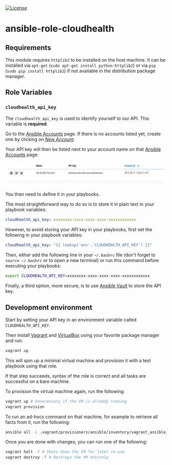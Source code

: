 [![License](https://img.shields.io/badge/license-MIT-blue.svg)](LICENSE)

# ansible-role-cloudhealth

## Requirements

This module requires `httplib2` to be installed on the host machine. It can be
installed via `apt-get` (`sudo apt-get install python-httplib2`) or via `pip`
(`sudo pip install httplib2`) if not available in the distribution package
manager.

## Role Variables

### `cloudhealth_api_key`

The `cloudhealth_api_key` is used to identify yourself to our API. This
variable is **required**.

Go to the [Ansible Accounts](https://apps.cloudhealthtech.com/ansible_accounts)
page. If there is no accounts listed yet, create one by clicking on [*New
Account*](https://apps.cloudhealthtech.com/ansible_accounts/new).

Your API key will then be listed next to your account name on that [Ansible
Accounts](https://apps.cloudhealthtech.com/ansible_accounts)
page:

![Ansible Account API key](docs/ansible_account_api_key.png)

You then need to define it in your playbooks.

The most straightforward way to do so is to store it in plain text in your
playbook variables:

```yaml
cloudhealth_api_key: xxxxxxxx-xxxx-xxxx-xxxx-xxxxxxxxxxxx
```

However, to avoid storing your API key in your playbooks, first set the following in your playbook variables:

```yaml
cloudhealth_api_key: "{{ lookup('env','CLOUDHEALTH_API_KEY') }}"
```

Then, either add the following line in your `~/.bashrc` file (don't forget to
`source ~/.bashrc` or to open a new terminal) or run this command before
executing your playbooks:

```bash
export CLOUDHEALTH_API_KEY=xxxxxxxx-xxxx-xxxx-xxxx-xxxxxxxxxxxx
```

Finally, a third option, more secure, is to use
[Ansible Vault](http://docs.ansible.com/ansible/playbooks_vault.html) to store
the API key.

## Development environment

Start by setting your API key in an environment variable called
`CLOUDHEALTH_API_KEY`.

Then install [Vagrant](https://www.vagrantup.com/) and
[VirtualBox](https://www.virtualbox.org/) using your favorite package manager
and run:

```bash
vagrant up
```

This will spin up a minimal virtual machine and provision it with a test
playbook using that role.

If that step succeeds, syntax of the role is correct and all tasks are
successful on a bare machine.

To provision the virtual machine again, run the following:

```bash
vagrant up # Unnecessary if the VM is already running
vagrant provision
```

To run an ad-hocs command on that machine, for example to retrieve all facts
from it, run the following:

```bash
ansible all -i .vagrant/provisioners/ansible/inventory/vagrant_ansible_inventory -u vagrant --private-key .vagrant/machines/default/virtualbox/private_key -m setup
```

Once you are done with changes, you can run one of the following:

```bash
vagrant halt -f # Shuts down the VM for later re-use
vagrant destroy -f # Destroys the VM entirely
```
